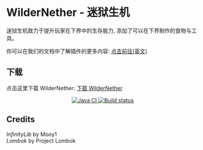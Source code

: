 # WilderNether - 迷狱生机

迷狱生机致力于提升玩家在下界中的生存能力, 添加了可以在下界制作的食物与工具。

你可以在我们的文档中了解插件的更多内容: [点击前往(英文)](https://github.com/SchnTgaiSpock/Wildernether/wiki)

## 下载

点击这里下载 WilderNether: [下载 WilderNether](https://builds.guizhanss.net/SlimefunGuguProject/WilderNether/master)

<p align="center">
  <a href="https://github.com/SlimefunGuguProject/WilderNether/actions/workflows/maven.yml">
    <img src="https://github.com/SlimefunGuguProject/WilderNether/actions/workflows/maven.yml/badge.svg" alt="Java CI"/>
  </a>
  <a href="https://builds.guizhanss.net/SlimefunGuguProject/WilderNether/master">
    <img src="https://builds.guizhanss.net/f/SlimefunGuguProject/WilderNether/master/badge.svg" alt="Build status"/>
  </a>
</p>

## Credits

*InfinityLib* by Mooy1\
*Lombok* by Project Lombok
